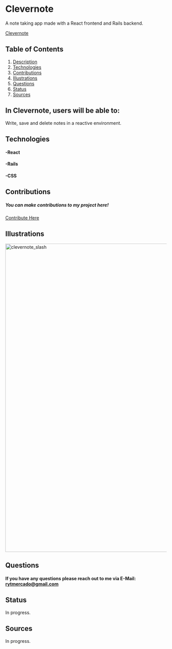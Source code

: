 # Clevernote
A note taking app made with a React frontend and Rails backend.

<a href="https://clvernote.herokuapp.com/">Clevernote</a>

## Table of Contents
1. [Description](#description)
2. [Technologies](#technologies)
3. [Contributions](#contributions)
4. [Illustrations](#illustrations)
5. [Questions](#questions)
6. [Status](#status)
7. [Sources](#sources)

## In Clevernote, users will be able to: <a name="description"></a>
Write, save and delete notes in a reactive environment.

## Technologies <a name="technologies"></a>
#### -React
#### -Rails
#### -CSS

## Contributions <a name="contributions"></a>

##### You can make contributions to my project here!
 <a href="https://github.com/rytmercado">Contribute Here</a>
 
## Illustrations <a name="illustrations"></a>

<img width="960" alt="clevernote_slash" src="https://user-images.githubusercontent.com/83959916/144643722-584fe0d0-ddb6-474b-ace1-2816b4156774.png">

## Questions <a name="questions"></a>

#### If you have any questions please reach out to me via E-Mail: rytmercado@gmail.com

## Status <a name="status"></a>

In progress.
## Sources <a name="sources"></a>

In progress.
